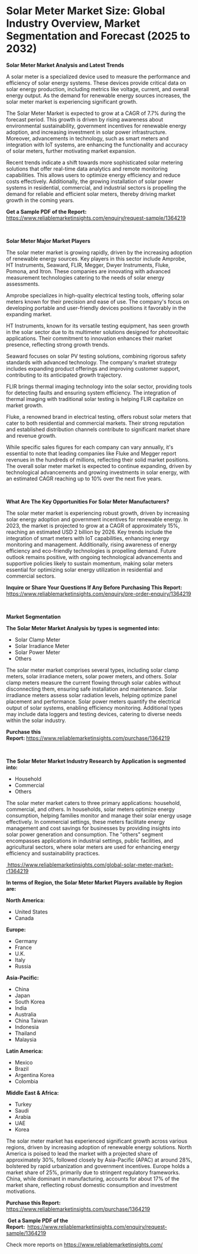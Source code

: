 <p><h1>Solar Meter Market Size: Global Industry Overview, Market Segmentation and Forecast (2025 to 2032)</h1></p><p><strong>Solar Meter Market Analysis and Latest Trends</strong></p>
<p><p>A solar meter is a specialized device used to measure the performance and efficiency of solar energy systems. These devices provide critical data on solar energy production, including metrics like voltage, current, and overall energy output. As the demand for renewable energy sources increases, the solar meter market is experiencing significant growth. </p><p>The Solar Meter Market is expected to grow at a CAGR of 7.7% during the forecast period. This growth is driven by rising awareness about environmental sustainability, government incentives for renewable energy adoption, and increasing investment in solar power infrastructure. Moreover, advancements in technology, such as smart meters and integration with IoT systems, are enhancing the functionality and accuracy of solar meters, further motivating market expansion.</p><p>Recent trends indicate a shift towards more sophisticated solar metering solutions that offer real-time data analytics and remote monitoring capabilities. This allows users to optimize energy efficiency and reduce costs effectively. Additionally, the growing installation of solar power systems in residential, commercial, and industrial sectors is propelling the demand for reliable and efficient solar meters, thereby driving market growth in the coming years.</p></p>
<p><strong>Get a Sample PDF of the Report:&nbsp;</strong> <a href="https://www.reliablemarketinsights.com/enquiry/request-sample/1364219?utm_campaign=2248&utm_medium=2&utm_source=Github&utm_content=ia&utm_term=19022025&utm_id=solar-meter">https://www.reliablemarketinsights.com/enquiry/request-sample/1364219</a></p>
<p>&nbsp;</p>
<p><strong>Solar Meter Major Market Players</strong></p>
<p><p>The solar meter market is growing rapidly, driven by the increasing adoption of renewable energy sources. Key players in this sector include Amprobe, HT Instruments, Seaward, FLIR, Megger, Dwyer Instruments, Fluke, Pomona, and Itron. These companies are innovating with advanced measurement technologies catering to the needs of solar energy assessments.</p><p>Amprobe specializes in high-quality electrical testing tools, offering solar meters known for their precision and ease of use. The company's focus on developing portable and user-friendly devices positions it favorably in the expanding market.</p><p>HT Instruments, known for its versatile testing equipment, has seen growth in the solar sector due to its multimeter solutions designed for photovoltaic applications. Their commitment to innovation enhances their market presence, reflecting strong growth trends.</p><p>Seaward focuses on solar PV testing solutions, combining rigorous safety standards with advanced technology. The company's market strategy includes expanding product offerings and improving customer support, contributing to its anticipated growth trajectory.</p><p>FLIR brings thermal imaging technology into the solar sector, providing tools for detecting faults and ensuring system efficiency. The integration of thermal imaging with traditional solar testing is helping FLIR capitalize on market growth.</p><p>Fluke, a renowned brand in electrical testing, offers robust solar meters that cater to both residential and commercial markets. Their strong reputation and established distribution channels contribute to significant market share and revenue growth.</p><p>While specific sales figures for each company can vary annually, it's essential to note that leading companies like Fluke and Megger report revenues in the hundreds of millions, reflecting their solid market positions. The overall solar meter market is expected to continue expanding, driven by technological advancements and growing investments in solar energy, with an estimated CAGR reaching up to 10% over the next five years.</p></p>
<p>&nbsp;</p>
<p><strong>What Are The Key Opportunities For Solar Meter Manufacturers?</strong></p>
<p><p>The solar meter market is experiencing robust growth, driven by increasing solar energy adoption and government incentives for renewable energy. In 2023, the market is projected to grow at a CAGR of approximately 15%, reaching an estimated USD 2 billion by 2026. Key trends include the integration of smart meters with IoT capabilities, enhancing energy monitoring and management. Additionally, rising awareness of energy efficiency and eco-friendly technologies is propelling demand. Future outlook remains positive, with ongoing technological advancements and supportive policies likely to sustain momentum, making solar meters essential for optimizing solar energy utilization in residential and commercial sectors.</p></p>
<p><strong>Inquire or Share Your Questions If Any Before Purchasing This Report:</strong> <a href="https://www.reliablemarketinsights.com/enquiry/pre-order-enquiry/1364219?utm_campaign=2248&utm_medium=2&utm_source=Github&utm_content=ia&utm_term=19022025&utm_id=solar-meter">https://www.reliablemarketinsights.com/enquiry/pre-order-enquiry/1364219</a></p>
<p>&nbsp;</p>
<p><strong>Market Segmentation</strong></p>
<p><strong>The Solar Meter Market Analysis by types is segmented into:</strong></p>
<p><ul><li>Solar Clamp Meter</li><li>Solar Irradiance Meter</li><li>Solar Power Meter</li><li>Others</li></ul></p>
<p><p>The solar meter market comprises several types, including solar clamp meters, solar irradiance meters, solar power meters, and others. Solar clamp meters measure the current flowing through solar cables without disconnecting them, ensuring safe installation and maintenance. Solar irradiance meters assess solar radiation levels, helping optimize panel placement and performance. Solar power meters quantify the electrical output of solar systems, enabling efficiency monitoring. Additional types may include data loggers and testing devices, catering to diverse needs within the solar industry.</p></p>
<p><strong>Purchase this Report:&nbsp;</strong><a href="https://www.reliablemarketinsights.com/purchase/1364219?utm_campaign=2248&utm_medium=2&utm_source=Github&utm_content=ia&utm_term=19022025&utm_id=solar-meter">https://www.reliablemarketinsights.com/purchase/1364219</a></p>
<p>&nbsp;</p>
<p><strong>The Solar Meter Market Industry Research by Application is segmented into:</strong></p>
<p><ul><li>Household</li><li>Commercial</li><li>Others</li></ul></p>
<p><p>The solar meter market caters to three primary applications: household, commercial, and others. In households, solar meters optimize energy consumption, helping families monitor and manage their solar energy usage effectively. In commercial settings, these meters facilitate energy management and cost savings for businesses by providing insights into solar power generation and consumption. The "others" segment encompasses applications in industrial settings, public facilities, and agricultural sectors, where solar meters are used for enhancing energy efficiency and sustainability practices.</p></p>
<p><a href="https://www.reliablemarketinsights.com/global-solar-meter-market-r1364219?utm_campaign=2248&utm_medium=2&utm_source=Github&utm_content=ia&utm_term=19022025&utm_id=solar-meter">&nbsp;https://www.reliablemarketinsights.com/global-solar-meter-market-r1364219</a></p>
<p><strong>In terms of Region, the Solar Meter Market Players available by Region are:</strong></p>
<p>
    <p> <strong> North America: </strong>
        <ul>
            <li>United States</li>
            <li>Canada</li>
        </ul>
        </p> 
    <p> <strong> Europe: </strong>
        <ul>
            <li>Germany</li>
            <li>France</li>
            <li>U.K.</li>
            <li>Italy</li>
            <li>Russia</li>
        </ul>
        </p> 
    <p> <strong> Asia-Pacific: </strong>
        <ul>
            <li>China</li>
            <li>Japan</li>
            <li>South Korea</li>
            <li>India</li>
            <li>Australia</li>
            <li>China Taiwan</li>
            <li>Indonesia</li>
            <li>Thailand</li>
            <li>Malaysia</li>
        </ul>
        </p> 
    <p> <strong> Latin America: </strong>
        <ul>
            <li>Mexico</li>
            <li>Brazil</li>
            <li>Argentina Korea</li>
            <li>Colombia</li>
        </ul>
        </p> 
    <p> <strong> Middle East & Africa: </strong>
        <ul>
            <li>Turkey</li>
            <li>Saudi</li>
            <li>Arabia</li>
            <li>UAE</li>
            <li>Korea</li>
        </ul>
    </p>
    </p>
<p><p>The solar meter market has experienced significant growth across various regions, driven by increasing adoption of renewable energy solutions. North America is poised to lead the market with a projected share of approximately 30%, followed closely by Asia-Pacific (APAC) at around 28%, bolstered by rapid urbanization and government incentives. Europe holds a market share of 25%, primarily due to stringent regulatory frameworks. China, while dominant in manufacturing, accounts for about 17% of the market share, reflecting robust domestic consumption and investment motivations.</p></p>
<p><strong>Purchase this Report: </strong><a href="https://www.reliablemarketinsights.com/purchase/1364219?utm_campaign=2248&utm_medium=2&utm_source=Github&utm_content=ia&utm_term=19022025&utm_id=solar-meter">https://www.reliablemarketinsights.com/purchase/1364219</a></p>
<p>&nbsp;<strong>Get a Sample PDF of the Report:&nbsp;&nbsp;</strong><a href="https://www.reliablemarketinsights.com/enquiry/request-sample/1364219?utm_campaign=2248&utm_medium=2&utm_source=Github&utm_content=ia&utm_term=19022025&utm_id=solar-meter">https://www.reliablemarketinsights.com/enquiry/request-sample/1364219</a></p>
<p><strong></strong></p>
<p>Check more reports on <a href="https://www.reliablemarketinsights.com/?utm_campaign=2248&utm_medium=2&utm_source=Github&utm_content=ia&utm_term=19022025&utm_id=solar-meter">https://www.reliablemarketinsights.com/</a></p>
